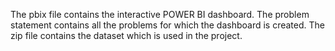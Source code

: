 The pbix file contains the interactive POWER BI dashboard. The problem statement contains all the problems for which the dashboard is created.
The zip file contains the dataset which is used in the project.
